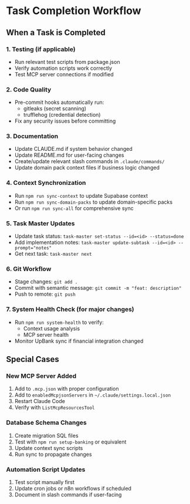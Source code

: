 # Task Completion Workflow

## When a Task is Completed

### 1. Testing (if applicable)
- Run relevant test scripts from package.json
- Verify automation scripts work correctly
- Test MCP server connections if modified

### 2. Code Quality
- Pre-commit hooks automatically run:
  - gitleaks (secret scanning)
  - trufflehog (credential detection)
- Fix any security issues before committing

### 3. Documentation
- Update CLAUDE.md if system behavior changed
- Update README.md for user-facing changes
- Create/update relevant slash commands in `.claude/commands/`
- Update domain pack context files if business logic changed

### 4. Context Synchronization
- Run `npm run sync-context` to update Supabase context
- Run `npm run sync-domain-packs` to update domain-specific packs
- Or run `npm run sync-all` for comprehensive sync

### 5. Task Master Updates
- Update task status: `task-master set-status --id=<id> --status=done`
- Add implementation notes: `task-master update-subtask --id=<id> --prompt="notes"`
- Get next task: `task-master next`

### 6. Git Workflow
- Stage changes: `git add .`
- Commit with semantic message: `git commit -m "feat: description"`
- Push to remote: `git push`

### 7. System Health Check (for major changes)
- Run `npm run system-health` to verify:
  - Context usage analysis
  - MCP server health
- Monitor UpBank sync if financial integration changed

## Special Cases

### New MCP Server Added
1. Add to `.mcp.json` with proper configuration
2. Add to `enabledMcpjsonServers` in `~/.claude/settings.local.json`
3. Restart Claude Code
4. Verify with `ListMcpResourcesTool`

### Database Schema Changes
1. Create migration SQL files
2. Test with `npm run setup-banking` or equivalent
3. Update context sync scripts
4. Run sync to propagate changes

### Automation Script Updates
1. Test script manually first
2. Update cron jobs or n8n workflows if scheduled
3. Document in slash commands if user-facing
